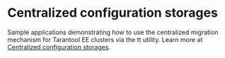 # Centralized configuration storages

Sample applications demonstrating how to use the centralized migration mechanism
for Tarantool EE clusters via the tt utility. Learn more at [Centralized configuration storages](https://www.tarantool.io/en/doc/latest/platform/https://www.tarantool.io/en/doc/latest/platform/ddl_dml/migrations/).
